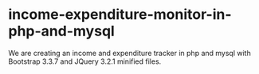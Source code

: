 # income-expenditure-monitor-in-php-and-mysql
We are creating an income and expenditure tracker in php and mysql with Bootstrap 3.3.7 and JQuery 3.2.1 minified files.

